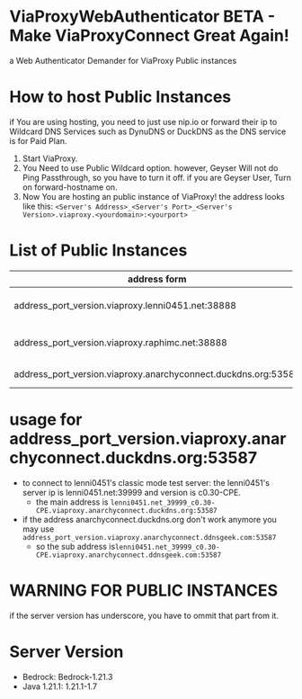 # ViaProxyWebAuthenticator BETA - Make ViaProxyConnect Great Again!
a Web Authenticator Demander for ViaProxy Public instances

# How to host Public Instances
if You are using hosting, you need to just use nip.io or forward their ip to Wildcard DNS Services such as DynuDNS or DuckDNS as the DNS service is for Paid Plan.

1. Start ViaProxy.
2. You Need to use Public Wildcard option. however, Geyser Will not do Ping Passthrough, so you have to turn it off. if you are Geyser User, Turn on forward-hostname on.
3. Now You are hosting an public instance of ViaProxy! the address looks like this: `<Server's Address>_<Server's Port>_<Server's Version>.viaproxy.<yourdomain>:<yourport>`

# List of Public Instances
|address form|Mode|owner|organization|status|
|--|--|--|--|--|
|address_port_version.viaproxy.lenni0451.net:38888 | OpenAuthMod | Lenni0451 & RaphiMC |  ViaVersion | ONLINE |
|address_port_version.viaproxy.raphimc.net:38888 | OpenAuthMod | Lenni0451 & RaphiMC |  ViaVersion | OFFLINE |
|address_port_version.viaproxy.anarchyconnect.duckdns.org:53587 | OpenAuthMod | Me |  GAME-CLI-SRV-DEV | ONLINE |

# usage for address_port_version.viaproxy.anarchyconnect.duckdns.org:53587
* to connect to lenni0451's classic mode test server: the lenni0451's server ip is lenni0451.net:39999 and version is c0.30-CPE.
  * the main address is `lenni0451.net_39999_c0.30-CPE.viaproxy.anarchyconnect.duckdns.org:53587`
* if the address anarchyconnect.duckdns.org don't work anymore you may use `address_port_version.viaproxy.anarchyconnect.ddnsgeek.com:53587`
  * so the sub address is`lenni0451.net_39999_c0.30-CPE.viaproxy.anarchyconnect.ddnsgeek.com:53587`

# WARNING FOR PUBLIC INSTANCES
if the server version has underscore, you have to ommit that part from it.

# Server Version
 * Bedrock: Bedrock-1.21.3
 * Java 1.21.1: 1.21.1-1.7
